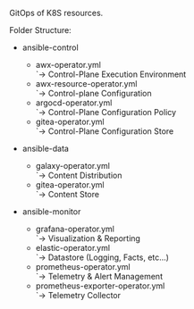 GitOps of K8S resources.

Folder Structure:

- ansible-control
  - awx-operator.yml  
    `-> Control-Plane Execution Environment  
  - awx-resource-operator.yml  
    `-> Control-plane Configuration  
  - argocd-operator.yml  
    `-> Control-Plane Configuration Policy  
  - gitea-operator.yml  
    `-> Control-Plane Configuration Store  

- ansible-data
  - galaxy-operator.yml  
    `-> Content Distribution  
  - gitea-operator.yml  
    `-> Content Store  

- ansible-monitor
  - grafana-operator.yml  
    `-> Visualization & Reporting
  - elastic-operator.yml  
    `-> Datastore (Logging, Facts, etc...)
  - prometheus-operator.yml  
    `-> Telemetry & Alert Management
  - prometheus-exporter-operator.yml  
    `-> Telemetry Collector
